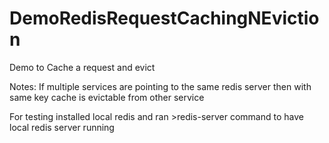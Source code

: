 # DemoRedisRequestCachingNEviction
Demo to Cache a request and evict

Notes: If multiple services are pointing to the same redis server then with same key cache is evictable from other service

For testing installed local redis and ran >redis-server command to have local redis server running
